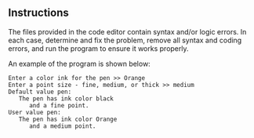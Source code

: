 ## Instructions

The files provided in the code editor contain syntax and/or logic errors. In each case, determine and fix the problem, remove all syntax and coding errors, and run the program to ensure it works properly.

An example of the program is shown below:

```
Enter a color ink for the pen >> Orange
Enter a point size - fine, medium, or thick >> medium
Default value pen:
   The pen has ink color black
      and a fine point.
User value pen:
   The pen has ink color Orange
      and a medium point.
```
